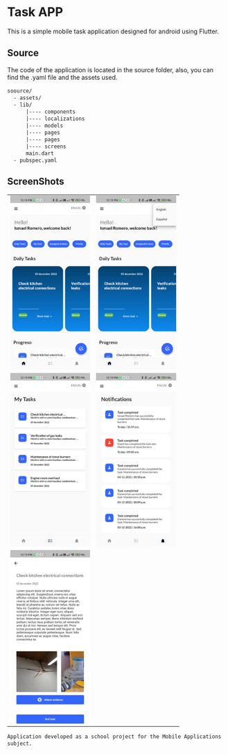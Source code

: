 # Task APP


This is a simple mobile task application designed for android using Flutter. 

## Source
The code of the application is located in the source folder, also, you can find the .yaml file and the assets used.
``` 
soource/
  - assets/
  - lib/
      |---- components
      |---- localizations
      |---- models
      |---- pages
      |---- pages
      |---- screens 
      main.dart
  - pubspec.yaml
```

## ScreenShots

<table>
  <tr>
    <td> <img src="doc/images/home.jpg" height="400em" /> </td>
    <td> <img src="doc/images/Language.jpg" height="400em" /> </td>
  </tr>
  <tr>
      <td> <img src="doc/images/MyTasks.jpg" height="400em" /> </td>
      <td> <img src="doc/images/Notifications.jpg" height="400em" /> </td>
  </tr>
  <tr>
      <td> <img src="doc/images/Details.jpg" height="400em" /> </td>
  </tr>
</table>


``` 
Application developed as a school project for the Mobile Applications subject.  
```
